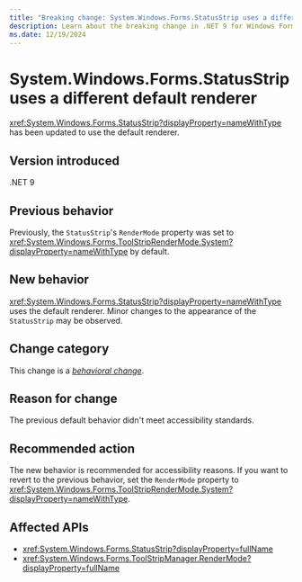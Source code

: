 ```yaml
---
title: "Breaking change: System.Windows.Forms.StatusStrip uses a different default renderer"
description: Learn about the breaking change in .NET 9 for Windows Forms where System.Windows.Forms.StatusStrip uses a different default value for the RenderMode property.
ms.date: 12/19/2024
---
```

# System.Windows.Forms.StatusStrip uses a different default renderer

<xref:System.Windows.Forms.StatusStrip?displayProperty=nameWithType> has been updated to use the default renderer.

## Version introduced

.NET 9

## Previous behavior

Previously, the `StatusStrip`'s `RenderMode` property was set to <xref:System.Windows.Forms.ToolStripRenderMode.System?displayProperty=nameWithType> by default.

## New behavior

<xref:System.Windows.Forms.StatusStrip?displayProperty=nameWithType> uses the default renderer. Minor changes to the appearance of the `StatusStrip` may be observed.

## Change category

This change is a [*behavioral change*](../../categories.md#behavioral-change).

## Reason for change

The previous default behavior didn't meet accessibility standards.

## Recommended action

The new behavior is recommended for accessibility reasons. If you want to revert to the previous behavior, set the `RenderMode` property to <xref:System.Windows.Forms.ToolStripRenderMode.System?displayProperty=nameWithType>.

## Affected APIs

- <xref:System.Windows.Forms.StatusStrip?displayProperty=fullName>
- <xref:System.Windows.Forms.ToolStripManager.RenderMode?displayProperty=fullName>
